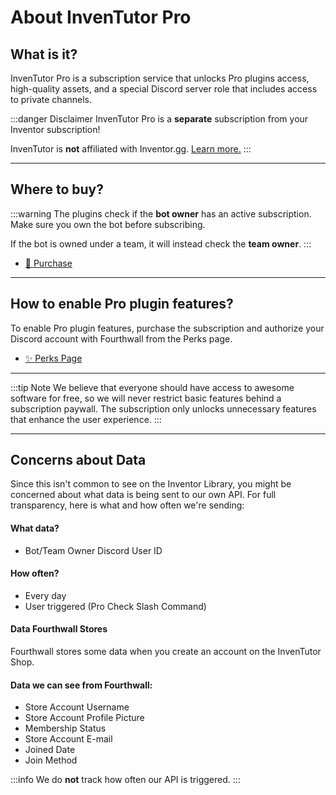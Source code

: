 # About InvenTutor Pro

## What is it?

InvenTutor Pro is a subscription service that unlocks Pro plugins access, high-quality assets, and a special Discord server role that includes access to private channels.

:::danger Disclaimer
InvenTutor Pro is a **separate** subscription from your Inventor subscription!

InvenTutor is **not** affiliated with Inventor.gg. [Learn more.](../docs/legal/affiliation-disclaimer.md)
:::

***

## Where to buy?

:::warning
The plugins check if the **bot owner** has an active subscription. Make sure you own the bot before subscribing.

If the bot is owned under a team, it will instead check the **team owner**.
:::

- [🛒 Purchase](https://inventutor-shop.fourthwall.com/supporters/payments/checkout?plan=plan_DG3PjpYJ2XXNiNbQ2NW5dAag)

***

## How to enable Pro plugin features?

To enable Pro plugin features, purchase the subscription and authorize your Discord account with Fourthwall from the Perks page.

- [✨ Perks Page](https://inventutor-shop.fourthwall.com/supporters/perks)

***

:::tip Note
We believe that everyone should have access to awesome software for free, so we will never restrict basic features behind a subscription paywall. The subscription only unlocks unnecessary features that enhance the user experience.
:::

***

## Concerns about Data

Since this isn't common to see on the Inventor Library, you might be concerned about what data is being sent to our own API. For full transparency, here is what and how often we're sending:

#### What data?

* Bot/Team Owner Discord User ID

#### How often?

* Every day
* User triggered (Pro Check Slash Command)

#### Data Fourthwall Stores

Fourthwall stores some data when you create an account on the InvenTutor Shop.

#### Data we can see from Fourthwall:

* Store Account Username
* Store Account Profile Picture
* Membership Status
* Store Account E-mail
* Joined Date
* Join Method

:::info
We do **not** track how often our API is triggered.
:::

